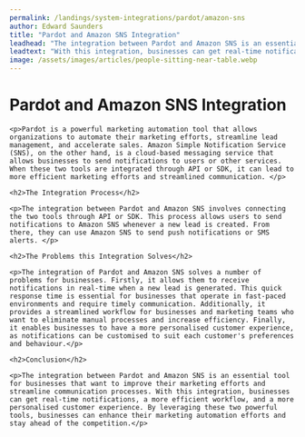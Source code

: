 ```yaml
---
permalink: /landings/system-integrations/pardot/amazon-sns
author: Edward Saunders
title: "Pardot and Amazon SNS Integration"
leadhead: "The integration between Pardot and Amazon SNS is an essential tool for businesses that want to improve their marketing efforts and streamline communication processes"
leadtext: "With this integration, businesses can get real-time notifications, a more efficient workflow, and a more personalised customer experience. By leveraging these two powerful tools, businesses can enhance their marketing automation efforts and stay ahead of the competition."
image: /assets/images/articles/people-sitting-near-table.webp
---
```

<div class="arttext">	<h1>Pardot and Amazon SNS Integration</h1>
	
	<p>Pardot is a powerful marketing automation tool that allows organizations to automate their marketing efforts, streamline lead management, and accelerate sales. Amazon Simple Notification Service (SNS), on the other hand, is a cloud-based messaging service that allows businesses to send notifications to users or other services. When these two tools are integrated through API or SDK, it can lead to more efficient marketing efforts and streamlined communication. </p>

	<h2>The Integration Process</h2>
	
	<p>The integration between Pardot and Amazon SNS involves connecting the two tools through API or SDK. This process allows users to send notifications to Amazon SNS whenever a new lead is created. From there, they can use Amazon SNS to send push notifications or SMS alerts. </p>

	<h2>The Problems this Integration Solves</h2>

	<p>The integration of Pardot and Amazon SNS solves a number of problems for businesses. Firstly, it allows them to receive notifications in real-time when a new lead is generated. This quick response time is essential for businesses that operate in fast-paced environments and require timely communication. Additionally, it provides a streamlined workflow for businesses and marketing teams who want to eliminate manual processes and increase efficiency. Finally, it enables businesses to have a more personalised customer experience, as notifications can be customised to suit each customer's preferences and behaviour.</p>

	<h2>Conclusion</h2>

	<p>The integration between Pardot and Amazon SNS is an essential tool for businesses that want to improve their marketing efforts and streamline communication processes. With this integration, businesses can get real-time notifications, a more efficient workflow, and a more personalised customer experience. By leveraging these two powerful tools, businesses can enhance their marketing automation efforts and stay ahead of the competition.</p>
</div>